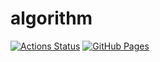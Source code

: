 # algorithm
[![Actions Status](https://github.com/gtnao0219/algorithm/workflows/verify/badge.svg)](https://github.com/gtnao0219/algorithm/actions) 
[![GitHub Pages](https://img.shields.io/static/v1?label=GitHub+Pages&message=+&color=brightgreen&logo=github)](https://gtnao0219.github.io/algorithm/) 
